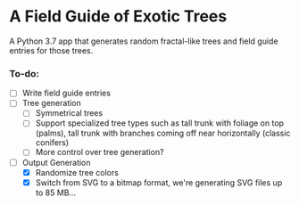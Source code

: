 # A Field Guide of Exotic Trees

A Python 3.7 app that generates random fractal-like trees and field guide entries for those trees. 

### To-do:
- [ ] Write field guide entries
- [ ] Tree generation
  - [ ] Symmetrical trees
  - [ ] Support specialized tree types such as tall trunk with foliage on top (palms), tall trunk with branches coming off near horizontally (classic conifers)
  - [ ] More control over tree generation?
- [ ] Output Generation
  - [X] Randomize tree colors
  - [X] Switch from SVG to a bitmap format, we're generating SVG files up to 85 MB...
